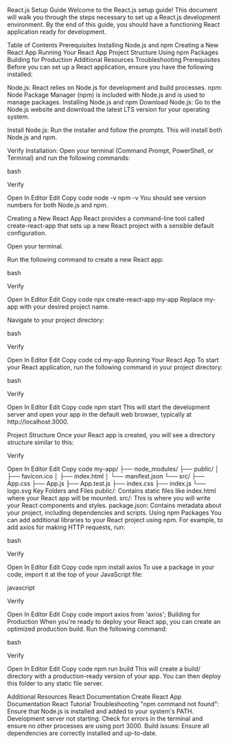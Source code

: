React.js Setup Guide
Welcome to the React.js setup guide! This document will walk you through the steps necessary to set up a React.js development environment. By the end of this guide, you should have a functioning React application ready for development.

Table of Contents
Prerequisites
Installing Node.js and npm
Creating a New React App
Running Your React App
Project Structure
Using npm Packages
Building for Production
Additional Resources
Troubleshooting
Prerequisites
Before you can set up a React application, ensure you have the following installed:

Node.js: React relies on Node.js for development and build processes.
npm: Node Package Manager (npm) is included with Node.js and is used to manage packages.
Installing Node.js and npm
Download Node.js: Go to the Node.js website and download the latest LTS version for your operating system.

Install Node.js: Run the installer and follow the prompts. This will install both Node.js and npm.

Verify Installation: Open your terminal (Command Prompt, PowerShell, or Terminal) and run the following commands:

bash

Verify

Open In Editor
Edit
Copy code
node -v
npm -v
You should see version numbers for both Node.js and npm.

Creating a New React App
React provides a command-line tool called create-react-app that sets up a new React project with a sensible default configuration.

Open your terminal.

Run the following command to create a new React app:

bash

Verify

Open In Editor
Edit
Copy code
npx create-react-app my-app
Replace my-app with your desired project name.

Navigate to your project directory:

bash

Verify

Open In Editor
Edit
Copy code
cd my-app
Running Your React App
To start your React application, run the following command in your project directory:

bash

Verify

Open In Editor
Edit
Copy code
npm start
This will start the development server and open your app in the default web browser, typically at http://localhost:3000.

Project Structure
Once your React app is created, you will see a directory structure similar to this:


Verify

Open In Editor
Edit
Copy code
my-app/
├── node_modules/
├── public/
│   ├── favicon.ico
│   ├── index.html
│   └── manifest.json
└── src/
    ├── App.css
    ├── App.js
    ├── App.test.js
    ├── index.css
    ├── index.js
    └── logo.svg
Key Folders and Files
public/: Contains static files like index.html where your React app will be mounted.
src/: This is where you will write your React components and styles.
package.json: Contains metadata about your project, including dependencies and scripts.
Using npm Packages
You can add additional libraries to your React project using npm. For example, to add axios for making HTTP requests, run:

bash

Verify

Open In Editor
Edit
Copy code
npm install axios
To use a package in your code, import it at the top of your JavaScript file:

javascript

Verify

Open In Editor
Edit
Copy code
import axios from 'axios';
Building for Production
When you're ready to deploy your React app, you can create an optimized production build. Run the following command:

bash

Verify

Open In Editor
Edit
Copy code
npm run build
This will create a build/ directory with a production-ready version of your app. You can then deploy this folder to any static file server.

Additional Resources
React Documentation
Create React App Documentation
React Tutorial
Troubleshooting
"npm command not found": Ensure that Node.js is installed and added to your system's PATH.
Development server not starting: Check for errors in the terminal and ensure no other processes are using port 3000.
Build issues: Ensure all dependencies are correctly installed and up-to-date.
